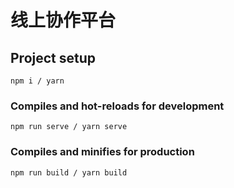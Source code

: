 # 线上协作平台

## Project setup
```
npm i / yarn
```

### Compiles and hot-reloads for development
```
npm run serve / yarn serve
```

### Compiles and minifies for production
```
npm run build / yarn build
```
